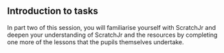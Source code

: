 ## Introduction to tasks
In part two of this session, you will familiarise yourself with ScratchJr and deepen your understanding of ScratchJr and the resources by completing one more of the lessons that the pupils themselves undertake.

